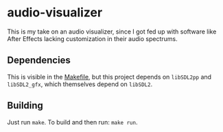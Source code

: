 # audio-visualizer
This is my take on an audio visualizer, since I got fed up with software like After Effects lacking customization in their audio spectrums.

## Dependencies
This is visible in the [Makefile](/Makefile), but this project depends on `libSDL2pp` and `libSDL2_gfx`, which themselves depend on `libSDL2`.

## Building
Just run `make`. To build and then run: `make run`.
